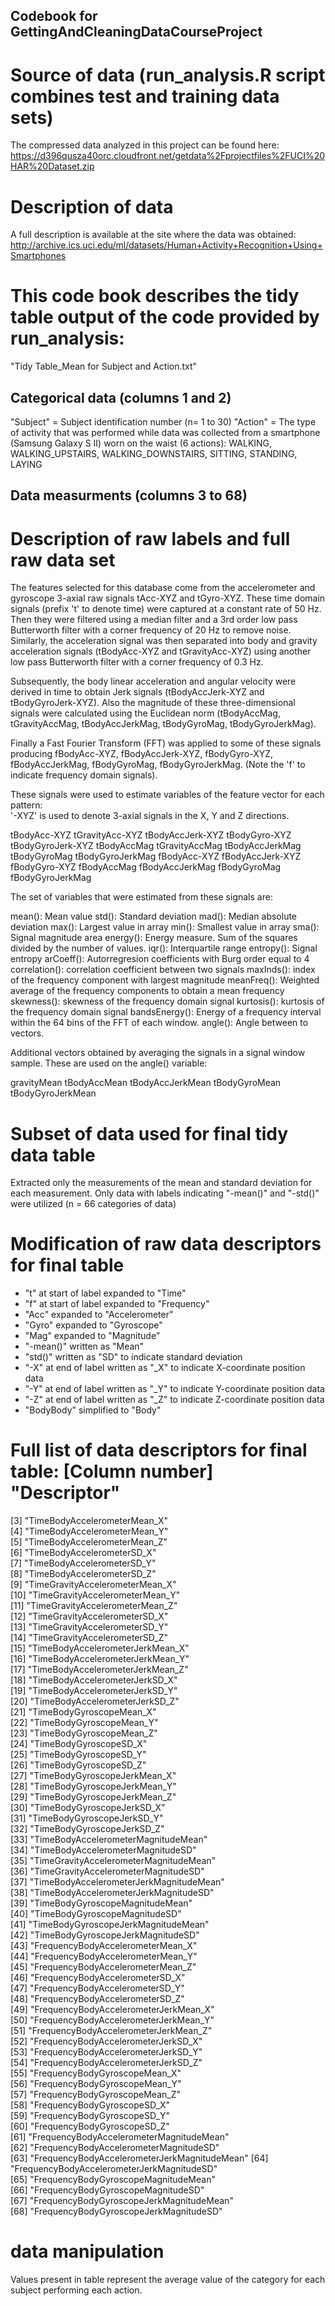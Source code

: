## Codebook for GettingAndCleaningDataCourseProject

# Source of data (run_analysis.R script combines test and training data sets)
The compressed data analyzed in this project can be found here: https://d396qusza40orc.cloudfront.net/getdata%2Fprojectfiles%2FUCI%20HAR%20Dataset.zip  

# Description of data
A full description is available at the site where the data was obtained: http://archive.ics.uci.edu/ml/datasets/Human+Activity+Recognition+Using+Smartphones  


# This code book describes the tidy table output of the code provided by run_analysis: 
"Tidy Table_Mean for Subject and Action.txt"

## Categorical data (columns 1 and 2)
"Subject" = Subject identification number (n= 1 to 30)
"Action" = The type of activity that was performed while data was collected from a smartphone (Samsung Galaxy S II) worn on the waist (6 actions): WALKING, WALKING_UPSTAIRS, WALKING_DOWNSTAIRS, SITTING, STANDING, LAYING

## Data measurments (columns 3 to 68)
# Description of raw labels and full raw data set
The features selected for this database come from the accelerometer and gyroscope 3-axial raw signals tAcc-XYZ and tGyro-XYZ. These time domain signals (prefix 't' to denote time) were captured at a constant rate of 50 Hz. Then they were filtered using a median filter and a 3rd order low pass Butterworth filter with a corner frequency of 20 Hz to remove noise. Similarly, the acceleration signal was then separated into body and gravity acceleration signals (tBodyAcc-XYZ and tGravityAcc-XYZ) using another low pass Butterworth filter with a corner frequency of 0.3 Hz. 

Subsequently, the body linear acceleration and angular velocity were derived in time to obtain Jerk signals (tBodyAccJerk-XYZ and tBodyGyroJerk-XYZ). Also the magnitude of these three-dimensional signals were calculated using the Euclidean norm (tBodyAccMag, tGravityAccMag, tBodyAccJerkMag, tBodyGyroMag, tBodyGyroJerkMag). 

Finally a Fast Fourier Transform (FFT) was applied to some of these signals producing fBodyAcc-XYZ, fBodyAccJerk-XYZ, fBodyGyro-XYZ, fBodyAccJerkMag, fBodyGyroMag, fBodyGyroJerkMag. (Note the 'f' to indicate frequency domain signals). 

These signals were used to estimate variables of the feature vector for each pattern:  
'-XYZ' is used to denote 3-axial signals in the X, Y and Z directions.

tBodyAcc-XYZ
tGravityAcc-XYZ
tBodyAccJerk-XYZ
tBodyGyro-XYZ
tBodyGyroJerk-XYZ
tBodyAccMag
tGravityAccMag
tBodyAccJerkMag
tBodyGyroMag
tBodyGyroJerkMag
fBodyAcc-XYZ
fBodyAccJerk-XYZ
fBodyGyro-XYZ
fBodyAccMag
fBodyAccJerkMag
fBodyGyroMag
fBodyGyroJerkMag

The set of variables that were estimated from these signals are: 

mean(): Mean value
std(): Standard deviation
mad(): Median absolute deviation 
max(): Largest value in array
min(): Smallest value in array
sma(): Signal magnitude area
energy(): Energy measure. Sum of the squares divided by the number of values. 
iqr(): Interquartile range 
entropy(): Signal entropy
arCoeff(): Autorregresion coefficients with Burg order equal to 4
correlation(): correlation coefficient between two signals
maxInds(): index of the frequency component with largest magnitude
meanFreq(): Weighted average of the frequency components to obtain a mean frequency
skewness(): skewness of the frequency domain signal 
kurtosis(): kurtosis of the frequency domain signal 
bandsEnergy(): Energy of a frequency interval within the 64 bins of the FFT of each window.
angle(): Angle between to vectors.

Additional vectors obtained by averaging the signals in a signal window sample. These are used on the angle() variable:

gravityMean
tBodyAccMean
tBodyAccJerkMean
tBodyGyroMean
tBodyGyroJerkMean

# Subset of data used for final tidy data table
Extracted only the measurements of the mean and standard deviation for each measurement. Only data with labels indicating "-mean()" and "-std()" were utilized (n = 66 categories of data)

# Modification of raw data descriptors for final table
* "t" at start of label expanded to "Time"
* "f" at start of label expanded to "Frequency"
* "Acc" expanded to "Accelerometer"
* "Gyro" expanded to "Gyroscope"
* "Mag"  expanded to "Magnitude"
* "-mean()" written as "Mean"
* "std()" written as "SD" to indicate standard deviation
* "-X" at end of label written as "_X" to indicate X-coordinate position data
* "-Y" at end of label written as "_Y" to indicate Y-coordinate position data
* "-Z" at end of label written as "_Z" to indicate Z-coordinate position data
* "BodyBody" simplified to "Body"

# Full list of data descriptors for final table: [Column number] "Descriptor"
 [3] "TimeBodyAccelerometerMean_X"                
 [4] "TimeBodyAccelerometerMean_Y"                
 [5] "TimeBodyAccelerometerMean_Z"                
 [6] "TimeBodyAccelerometerSD_X"                  
 [7] "TimeBodyAccelerometerSD_Y"                  
 [8] "TimeBodyAccelerometerSD_Z"                  
 [9] "TimeGravityAccelerometerMean_X"             
[10] "TimeGravityAccelerometerMean_Y"             
[11] "TimeGravityAccelerometerMean_Z"             
[12] "TimeGravityAccelerometerSD_X"               
[13] "TimeGravityAccelerometerSD_Y"               
[14] "TimeGravityAccelerometerSD_Z"               
[15] "TimeBodyAccelerometerJerkMean_X"            
[16] "TimeBodyAccelerometerJerkMean_Y"            
[17] "TimeBodyAccelerometerJerkMean_Z"            
[18] "TimeBodyAccelerometerJerkSD_X"              
[19] "TimeBodyAccelerometerJerkSD_Y"              
[20] "TimeBodyAccelerometerJerkSD_Z"              
[21] "TimeBodyGyroscopeMean_X"                    
[22] "TimeBodyGyroscopeMean_Y"                    
[23] "TimeBodyGyroscopeMean_Z"                    
[24] "TimeBodyGyroscopeSD_X"                      
[25] "TimeBodyGyroscopeSD_Y"                      
[26] "TimeBodyGyroscopeSD_Z"                      
[27] "TimeBodyGyroscopeJerkMean_X"                
[28] "TimeBodyGyroscopeJerkMean_Y"                
[29] "TimeBodyGyroscopeJerkMean_Z"                
[30] "TimeBodyGyroscopeJerkSD_X"                  
[31] "TimeBodyGyroscopeJerkSD_Y"                  
[32] "TimeBodyGyroscopeJerkSD_Z"                  
[33] "TimeBodyAccelerometerMagnitudeMean"         
[34] "TimeBodyAccelerometerMagnitudeSD"           
[35] "TimeGravityAccelerometerMagnitudeMean"      
[36] "TimeGravityAccelerometerMagnitudeSD"        
[37] "TimeBodyAccelerometerJerkMagnitudeMean"     
[38] "TimeBodyAccelerometerJerkMagnitudeSD"       
[39] "TimeBodyGyroscopeMagnitudeMean"             
[40] "TimeBodyGyroscopeMagnitudeSD"               
[41] "TimeBodyGyroscopeJerkMagnitudeMean"         
[42] "TimeBodyGyroscopeJerkMagnitudeSD"           
[43] "FrequencyBodyAccelerometerMean_X"           
[44] "FrequencyBodyAccelerometerMean_Y"           
[45] "FrequencyBodyAccelerometerMean_Z"           
[46] "FrequencyBodyAccelerometerSD_X"             
[47] "FrequencyBodyAccelerometerSD_Y"             
[48] "FrequencyBodyAccelerometerSD_Z"             
[49] "FrequencyBodyAccelerometerJerkMean_X"       
[50] "FrequencyBodyAccelerometerJerkMean_Y"       
[51] "FrequencyBodyAccelerometerJerkMean_Z"       
[52] "FrequencyBodyAccelerometerJerkSD_X"         
[53] "FrequencyBodyAccelerometerJerkSD_Y"         
[54] "FrequencyBodyAccelerometerJerkSD_Z"         
[55] "FrequencyBodyGyroscopeMean_X"               
[56] "FrequencyBodyGyroscopeMean_Y"               
[57] "FrequencyBodyGyroscopeMean_Z"               
[58] "FrequencyBodyGyroscopeSD_X"                 
[59] "FrequencyBodyGyroscopeSD_Y"                 
[60] "FrequencyBodyGyroscopeSD_Z"                 
[61] "FrequencyBodyAccelerometerMagnitudeMean"    
[62] "FrequencyBodyAccelerometerMagnitudeSD"      
[63] "FrequencyBodyAccelerometerJerkMagnitudeMean"
[64] "FrequencyBodyAccelerometerJerkMagnitudeSD"  
[65] "FrequencyBodyGyroscopeMagnitudeMean"        
[66] "FrequencyBodyGyroscopeMagnitudeSD"          
[67] "FrequencyBodyGyroscopeJerkMagnitudeMean"    
[68] "FrequencyBodyGyroscopeJerkMagnitudeSD"

# data manipulation
Values present in table represent the average value of the category for each subject performing each action. 